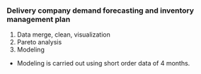 ### Delivery company demand forecasting and inventory management plan
1. Data merge, clean, visualization
2. Pareto analysis
3. Modeling
* Modeling is carried out using short order data of 4 months.
